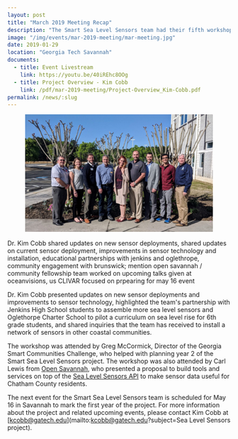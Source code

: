 ```yaml
---
layout: post
title: "March 2019 Meeting Recap"
description: "The Smart Sea Level Sensors team had their fifth workshop at Georgia Tech Savannah on March 27, 2019."
image: "/img/events/mar-2019-meeting/mar-meeting.jpg"
date: 2019-01-29
location: "Georgia Tech Savannah"
documents:
  - title: Event Livestream
    link: https://youtu.be/40iREhc8OOg
  - title: Project Overview - Kim Cobb
    link: /pdf/mar-2019-meeting/Project-Overview_Kim-Cobb.pdf
permalink: /news/:slug
---
```


<figure class="figure">
  <img class="img-fluid" src="/img/events/mar-2019-meeting/mar-meeting.jpg" alt="Participants of the Mar 27 meeting in Savannah, GA">
</figure>

Dr. Kim Cobb shared updates on new sensor deployments, 
shared updates on current sensor deployment, improvements in sensor technology and installation, educational partnerships with jenkins and oglethrope, community engagement with brunswick; mention open savannah / community fellowship
team worked on upcoming talks given at oceanvisions, us CLIVAR
focused on prpearing for may 16 event

Dr. Kim Cobb presented updates on new sensor deployments and improvements to sensor technology, highlighted the team's partnership with Jenkins High School students to assemble more sea level sensors and Oglethorpe Charter School to pilot a curriculum on sea level rise for 6th grade students, and shared inquiries that the team has received to install a network of sensors in other coastal communities.

The workshop was attended by Greg McCormick, Director of the Georgia Smart Communities Challenge, who helped with planning year 2 of the Smart Sea Level Sensors project. The workshop was also attended by Carl Lewis from [Open Savannah](https://opensavannah.org/), who presented a proposal to build tools and services on top of the [Sea Level Sensors API](https://dev.sealevelsensors.org/) to make sensor data useful for Chatham County residents. 

The next event for the Smart Sea Level Sensors team is scheduled for May 16 in Savannah to mark the first year of the project. For more information about the project and related upcoming events, please contact  Kim Cobb at [kcobb@gatech.edu](mailto:kcobb@gatech.edu?subject=Sea Level Sensors project).